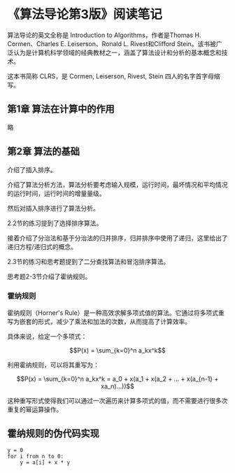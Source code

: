 # 《算法导论第3版》阅读笔记


算法导论的英文全称是 Introduction to Algorithms，作者是Thomas H. Cormen、Charles E. Leiserson、Ronald L. Rivest和Clifford Stein。该书被广泛认为是计算机科学领域的经典教材之一，涵盖了算法设计和分析的基本概念和技术。

这本书简称 CLRS，是 Cormen, Leiserson, Rivest, Stein 四人的名字首字母缩写。

## 第1章 算法在计算中的作用

略

## 第2章 算法的基础

介绍了插入排序。

介绍了算法分析方法，算法分析要考虑输入规模，运行时间，最坏情况和平均情况的运行时间，运行时间的增量量级。

然后对插入排序进行了算法分析。

2.2节的练习提到了选择排序算法。

接着介绍了分治法和基于分治法的归并排序，归并排序中使用了递归，这里给出了递归方程/递归式的概念。

2.3节的练习和思考题提到了二分查找算法和冒泡排序算法。

思考题2-3节介绍了霍纳规则。

### 霍纳规则

霍纳规则（Horner's Rule）是一种高效求解多项式值的算法。它通过将多项式重写为嵌套的形式，减少了乘法和加法的次数，从而提高了计算效率。

具体来说，给定一个多项式：

$$P(x) = \sum_{k=0}^n a_kx^k$$

利用霍纳规则，可以将其重写为：

$$P(x) = \sum_{k=0}^n a_kx^k =  a_0 + x(a_1 + x(a_2 + ... + x(a_{n-1} + xa_n)...))$$

这种重写形式使得我们可以通过一次遍历来计算多项式的值，而不需要进行很多次重复的幂运算操作。

## 霍纳规则的伪代码实现

```
y = 0
for i from n to 0:
    y = a[i] + x * y
```
